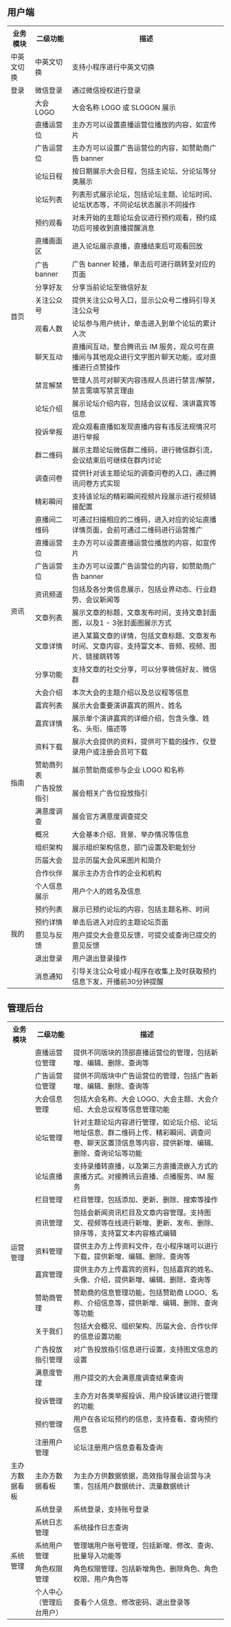 ## 用户端
<table>
    <tr>
        <th>业务模块</th>
				<th>二级功能</th>
				<th>描述</th>
    </tr>
    <tr>
        <td> 中英文切换</td>
				<td> 中英文切换</td>
				<td> 支持小程序进行中英文切换</td>
    </tr>
    <tr>
        <td>登录</td>
        <td>微信登录</td>
				<td>通过微信授权进行登录</td>
    </tr>
		<tr>
        <td rowspan="19">首页</td>
        <td>大会 LOGO</td>
				<td>大会名称 LOGO 或 SLOGON 展示</td>
    </tr>
		 <tr>
				<td> 直播运营位</td>
				<td> 主办方可以设置直播运营位播放的内容，如宣传片</td>
    </tr>
    <tr>
        <td>广告运营位
</td>
        <td>主办方可以设置广告运营位的内容，如赞助商广告 banner
</td>
    </tr>
		<tr>
				<td> 论坛日程
</td>
				<td> 按日期展示大会日程，包括主论坛、分论坛等分类展示
</td>
    </tr>
		<tr>
				<td> 论坛列表
</td>
				<td> 列表形式展示论坛，包括论坛主题、论坛时间、论坛状态等，不同论坛状态展示不同操作
</td>
    </tr>
		<tr>
				<td> 预约观看
</td>
				<td> 对未开始的主题论坛会议进行预约观看，预约成功后可接收到直播提醒消息
</td>
    </tr>
		<tr>
				<td> 直播画面区
</td>
				<td> 进入论坛展示直播，直播结束后可观看回放
</td>
    </tr>
		 <tr>
				<td> 广告 banner
</td>
				<td> 广告 banner 轮播，单击后可进行跳转至对应的页面
</td>
    </tr>
    <tr>
        <td>分享好友</td>
        <td>分享当前论坛至微信好友</td>
    </tr>
		<tr>
        <td>关注公众号
</td>
        <td>提供关注公众号入口，显示公众号二维码引导关注公众号
</td>
    </tr>
		<tr>
        <td>观看人数
</td>
        <td>论坛参与用户统计，单击进入到单个论坛的累计人次
</td>
    </tr>
		<tr>
        <td>聊天互动
</td>
        <td>直播间互动，整合腾讯云 IM 服务，观众可在直播间与其他观众进行文字图片聊天功能，或对直播进行点赞操作
</td>
    </tr>
		<tr>
        <td>禁言解禁
</td>
        <td>管理人员可对聊天内容违规人员进行禁言/解禁，禁言需填写禁言理由
</td>
    </tr>
		<tr>
        <td>论坛介绍
</td>
        <td>展示论坛介绍内容，包括会议议程、演讲嘉宾等信息
</td>
    </tr>
		<tr>
        <td>投诉举报
</td>
        <td>观众观看直播如发现直播内容有违反法规情况可进行举报
</td>
    </tr>
		<tr>
        <td>群二维码
</td>
        <td>展示主题论坛微信群二维码，进行微信群引流，会议结束后可继续在群内讨论
</td>
    </tr>
		<tr>
        <td>调查问卷
</td>
        <td>提供针对该主题论坛的调查问卷的入口，通过腾讯问卷方式实现
</td>
    </tr>
		<tr>
        <td>精彩瞬间
</td>
        <td>支持该论坛的精彩瞬间视频片段展示进行视频链接配置
</td>
    </tr>
		<tr>
        <td>直播间二维码
</td>
        <td>可通过扫描相应的二维码，进入对应的论坛直播详情页面，会前可通过二维码进行运营推广
</td>
    </tr>
		<tr>
        <td rowspan="6">资讯</td>
        <td> 直播运营位</td>
				<td> 主办方可以设置直播运营位播放的内容，如宣传片</td>
    </tr>
    <tr>
        <td>广告运营位
</td>
				<td>主办方可以设置广告运营位的内容，如赞助商广告 banner
</td>
    </tr>
		<tr>
        <td>资讯频道
</td>
				<td>包括及各分类信息展示，包括业界动态、行业趋势、会议新闻等
</td>
    </tr>
		<tr>
        <td>文章列表
</td>
				<td>展示文章的标题，文章发布时间，支持文章封面图，以及1 - 3张封面图展示方式
</td>
    </tr>
		<tr>
        <td>文章详情
</td>
				<td>进入某篇文章的详情，包括文章标题、文章发布时间、文章内容，支持富文本、音频、视频、图片、链接跳转等
</td>
    </tr>
		<tr>
        <td>分享功能
</td>
				<td>支持文章的社交分享，可以分享微信好友、微信群
</td>
    </tr>
		<tr>
        <td rowspan="11">指南</td>
        <td> 大会介绍</td>
				<td>本次大会的主题介绍以及总议程等信息</td>
    </tr>
    <tr>
        <td>嘉宾列表</td>
				<td>展示大会重要演讲嘉宾的照片、姓名</td>
    </tr>
		<tr>
        <td>嘉宾详情
</td>
				<td>展示单个演讲嘉宾的详细介绍，包含头像、姓名、头衔、描述等
</td>
    </tr>
		<tr>
        <td>资料下载
</td>
				<td>展示大会提供的资料，提供可下载的操作，仅登录用户或注册会员可下载
</td>
    </tr>
		<tr>
        <td>赞助商列表
</td>
				<td>展示赞助商或参与企业 LOGO 和名称
</td>
    </tr>
		<tr>
        <td>广告投放指引
</td>
				<td>展会相关广告位投放指引
</td>
    </tr>
		<tr>
        <td>满意度调查
</td>
				<td>展会官方满意度调查提交
</td>
    </tr>
		<tr>
        <td>概况
</td>
				<td>大会基本介绍、背景、举办情况等信息
</td>
    </tr>
		<tr>
        <td>组织架构
</td>
				<td>展示组织架构信息，部门设置及职能划分
</td>
    </tr>
		<tr>
        <td>历届大会
</td>
				<td>显示历届大会风采图片和简介
</td>
    </tr>
		<tr>
        <td>合作伙伴
</td>
				<td>展示主办方合作的企业和机构
</td>
    </tr>
		<tr>
        <td rowspan="6">我的</td>
        <td> 个人信息展示
</td>
				<td>用户个人的姓名及信息
</td>
    </tr>
    <tr>
        <td>预约列表
</td>
				<td>展示已预约论坛的内容，包括主题名称、时间
</td>
    </tr>
		<tr>
        <td>预约详情
</td>
				<td>单击后进入对应的主题论坛页面
</td>
    </tr>
		<tr>
        <td>意见与反馈
</td>
				<td>用户提交大会意见反馈，可提交或查询已提交的意见反馈
</td>
    </tr>
		<tr>
        <td>退出登录
</td>
				<td>用户退出登录操作
</td>
    </tr>
		<tr>
        <td>消息通知
</td>
				<td>引导关注公众号或小程序在收集上及时获取预约信息下发，开播前30分钟提醒
</td>
    </tr>
</table>

## 管理后台

<table>
    <tr>
        <th>业务模块</th>
				<th>二级功能</th>
				<th>描述</th>
    </tr>
    <tr>
        <td rowspan="16"> 运营管理</td>
				<td> 直播运营位管理</td>
				<td> 提供不同版块的顶部直播运营位的管理，包括新增、编辑、删除、查询等</td>
    </tr>
    <tr>
        <td>广告运营位管理
</td>
				<td>提供不同版块中广告运营位的管理，包括广告新增、编辑、删除、查询等
</td>
    </tr>
		 <tr>
        <td>大会信息管理
</td>
				<td>包括大会名称、大会 LOGO、大会主题、大会介绍、大会总议程等信息管理功能
</td>
    </tr>
		 <tr>
        <td>论坛管理
</td>
				<td>针对主题论坛内容进行管理，如论坛介绍、论坛地址信息、群二维码上传、精彩瞬间、调查问卷、聊天区置顶信息等内容，提供新增、编辑、删除、查询论坛等功能
</td>
    </tr>
		 <tr>
        <td>论坛直播
</td>
				<td>支持录播转直播，以及第三方直播流嵌入方式的直播方式。对接腾讯云直播、点播服务、IM 服务
</td>
    </tr>
		 <tr>
        <td>栏目管理
</td>
				<td>栏目管理，包括添加、更新、删除、搜索等操作
</td>
    </tr>
		 <tr>
        <td>资讯管理
</td>
				<td>包括会新闻资讯栏目及文章内容管理。支持图文、视频等在线进行新增、更新、发布、删除、排序等，支持富文本内容格式编辑
</td>
    </tr>
		 <tr>
        <td>资料管理
</td>
				<td>提供主办方上传资料文件，在小程序端可以进行下载，提供新增、编辑、删除、查询等
</td>
    </tr>
		 <tr>
        <td>嘉宾管理
</td>
				<td>提供主办方上传嘉宾的资料，包括嘉宾的姓名、头像、介绍，提供新增、编辑、删除、查询等
</td>
    </tr>
		 <tr>
        <td>赞助商管理
</td>
				<td>赞助商的信息管理功能，包括赞助商 LOGO、名称、介绍信息等，提供新增、编辑、删除、查询等功能
</td>
    </tr>
		 <tr>
        <td>关于我们
</td>
				<td>包括大会概况、组织架构、历届大会、合作伙伴的信息设置功能
</td>
    </tr>
		 <tr>
        <td>广告投放指引管理
</td>
				<td>对广告投放指引信息进行设置，支持图文信息的设置
</td>
    </tr>
		<tr>
        <td>满意度管理
</td>
				<td>用户提交的大会满意度调查结果查询
</td>
    </tr>
		<tr>
        <td>投诉管理
</td>
				<td>主办方对各类举报投诉、用户投诉建议进行管理的功能
</td>
    </tr>
		<tr>
        <td>预约管理
</td>
				<td>用户在各论坛预约的信息，支持查看、查询预约信息
</td>
    </tr>
		<tr>
        <td>注册用户管理
</td>
				<td>论坛注册用户信息查看及查询
</td>
    </tr>
		<tr>
        <td>主办方数据看板
</td>
        <td>主办方数据看板
</td>
				<td>为主办方供数据依据，高效指导展会运营与决策，包括用户数据统计、流量数据统计
</td>
    </tr>
		<tr>
        <td rowspan="5">系统管理</td>
        <td> 系统登录
</td>
				<td>系统登录，支持账号登录
</td>
    </tr>
    <tr>
        <td>系统日志管理</td>
				<td>系统操作日志查询</td>
    </tr>
		<tr>
        <td>系统用户管理
</td>
				<td>管理端用户账号管理，包括新增、修改、查询、批量导入功能等
</td>
    </tr>
		<tr>
        <td>角色权限管理
</td>
				<td>角色权限管理，包括新增角色、删除角色、角色权限、用户角色等
</td>
    </tr>
    <tr>
        <td>个人中心（管理后台用户）
</td>
				<td>查看个人信息、修改密码、退出登录等
</td>
    </tr>
</table>


